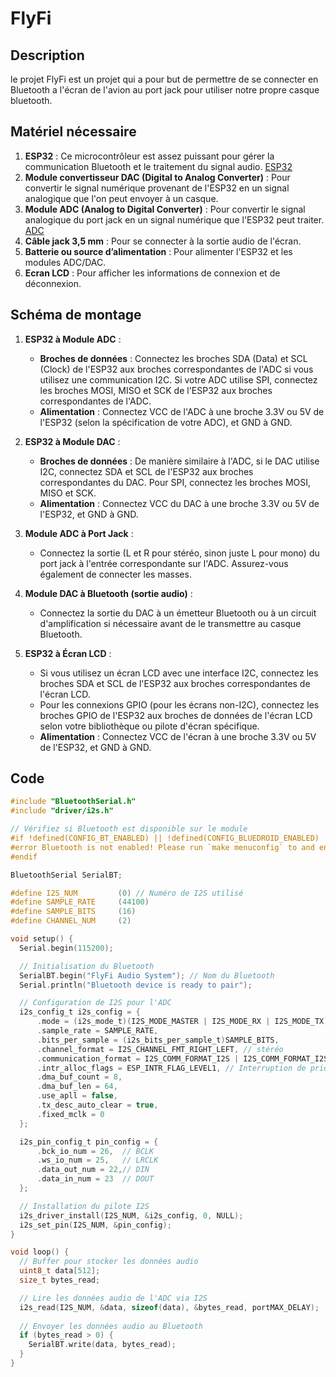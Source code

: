 # FlyFi 
 
## Description

le projet FlyFi est un projet qui a pour but de permettre de se connecter en Bluetooth a l'écran de l'avion au port jack pour utiliser notre propre casque bluetooth.

## Matériel nécessaire

1. **ESP32** : Ce microcontrôleur est assez puissant pour gérer la communication Bluetooth et le traitement du signal audio. [ESP32](https://fr.aliexpress.com/w/wholesale-esp32.html)
2. **Module convertisseur DAC (Digital to Analog Converter)** : Pour convertir le signal numérique provenant de l'ESP32 en un signal analogique que l'on peut envoyer à un casque.
3. **Module ADC (Analog to Digital Converter)** : Pour convertir le signal analogique du port jack en un signal numérique que l'ESP32 peut traiter. [ADC](https://fr.aliexpress.com/w/wholesale-adc.html)
4. **Câble jack 3,5 mm** : Pour se connecter à la sortie audio de l'écran.
5. **Batterie ou source d’alimentation** : Pour alimenter l'ESP32 et les modules ADC/DAC.
6. **Ecran LCD** : Pour afficher les informations de connexion et de déconnexion.


## Schéma de montage

1. **ESP32 à Module ADC** :
   - **Broches de données** : Connectez les broches SDA (Data) et SCL (Clock) de l'ESP32 aux broches correspondantes de l'ADC si vous utilisez une communication I2C. Si votre ADC utilise SPI, connectez les broches MOSI, MISO et SCK de l'ESP32 aux broches correspondantes de l'ADC.
   - **Alimentation** : Connectez VCC de l'ADC à une broche 3.3V ou 5V de l'ESP32 (selon la spécification de votre ADC), et GND à GND.

2. **ESP32 à Module DAC** :
   - **Broches de données** : De manière similaire à l'ADC, si le DAC utilise I2C, connectez SDA et SCL de l'ESP32 aux broches correspondantes du DAC. Pour SPI, connectez les broches MOSI, MISO et SCK.
   - **Alimentation** : Connectez VCC du DAC à une broche 3.3V ou 5V de l'ESP32, et GND à GND.

3. **Module ADC à Port Jack** :
   - Connectez la sortie (L et R pour stéréo, sinon juste L pour mono) du port jack à l'entrée correspondante sur l'ADC. Assurez-vous également de connecter les masses.

4. **Module DAC à Bluetooth (sortie audio)** :
   - Connectez la sortie du DAC à un émetteur Bluetooth ou à un circuit d'amplification si nécessaire avant de le transmettre au casque Bluetooth.

5. **ESP32 à Écran LCD** :
   - Si vous utilisez un écran LCD avec une interface I2C, connectez les broches SDA et SCL de l'ESP32 aux broches correspondantes de l'écran LCD.
   - Pour les connexions GPIO (pour les écrans non-I2C), connectez les broches GPIO de l'ESP32 aux broches de données de l'écran LCD selon votre bibliothèque ou pilote d'écran spécifique.
   - **Alimentation** : Connectez VCC de l'écran à une broche 3.3V ou 5V de l'ESP32, et GND à GND.

## Code
 
```c
#include "BluetoothSerial.h"
#include "driver/i2s.h"

// Vérifiez si Bluetooth est disponible sur le module
#if !defined(CONFIG_BT_ENABLED) || !defined(CONFIG_BLUEDROID_ENABLED)
#error Bluetooth is not enabled! Please run `make menuconfig` to and enable it
#endif

BluetoothSerial SerialBT;

#define I2S_NUM         (0) // Numéro de I2S utilisé
#define SAMPLE_RATE     (44100)
#define SAMPLE_BITS     (16)
#define CHANNEL_NUM     (2)

void setup() {
  Serial.begin(115200);

  // Initialisation du Bluetooth
  SerialBT.begin("FlyFi Audio System"); // Nom du Bluetooth
  Serial.println("Bluetooth device is ready to pair");

  // Configuration de I2S pour l'ADC
  i2s_config_t i2s_config = {
      .mode = (i2s_mode_t)(I2S_MODE_MASTER | I2S_MODE_RX | I2S_MODE_TX),
      .sample_rate = SAMPLE_RATE,
      .bits_per_sample = (i2s_bits_per_sample_t)SAMPLE_BITS,
      .channel_format = I2S_CHANNEL_FMT_RIGHT_LEFT, // stéréo
      .communication_format = I2S_COMM_FORMAT_I2S | I2S_COMM_FORMAT_I2S_MSB,
      .intr_alloc_flags = ESP_INTR_FLAG_LEVEL1, // Interruption de priorité haute
      .dma_buf_count = 8,
      .dma_buf_len = 64,
      .use_apll = false,
      .tx_desc_auto_clear = true,
      .fixed_mclk = 0
  };

  i2s_pin_config_t pin_config = {
      .bck_io_num = 26,  // BCLK
      .ws_io_num = 25,   // LRCLK
      .data_out_num = 22,// DIN
      .data_in_num = 23  // DOUT
  };

  // Installation du pilote I2S
  i2s_driver_install(I2S_NUM, &i2s_config, 0, NULL);
  i2s_set_pin(I2S_NUM, &pin_config);
}

void loop() {
  // Buffer pour stocker les données audio
  uint8_t data[512];
  size_t bytes_read;

  // Lire les données audio de l'ADC via I2S
  i2s_read(I2S_NUM, &data, sizeof(data), &bytes_read, portMAX_DELAY);
  
  // Envoyer les données audio au Bluetooth
  if (bytes_read > 0) {
    SerialBT.write(data, bytes_read);
  }
}
```
